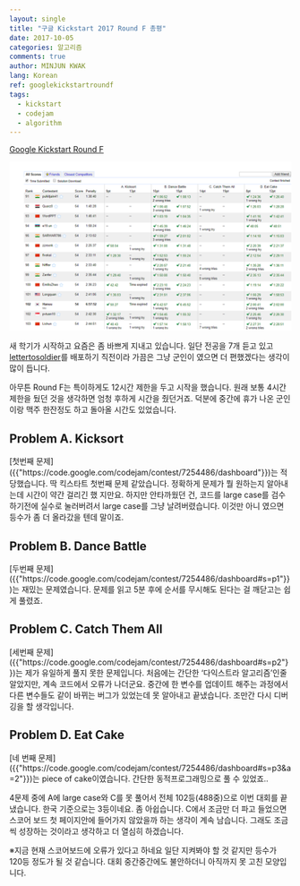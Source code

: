 ```yaml
---
layout: single
title: "구글 Kickstart 2017 Round F 총평"
date: 2017-10-05
categories: 알고리즘
comments: true
author: MINJUN KWAK
lang: Korean
ref: googlekickstartroundf
tags:
  - kickstart
  - codejam
  - algorithm
---
```


[Google Kickstart Round F]({{"https://code.google.com/codejam/contest/7254486/dashboard"}})  

<img src="/assets/images/kickstart_roundf_102.png">

새 학기가 시작하고 요즘은 좀 바쁘게 지내고 있습니다. 일단 전공을 7개 듣고 있고 [lettertosoldier]({{"https://minjunkwak.github.io/%EB%B8%94%EB%A1%9C%EA%B7%B8/Letter-to-Soldier-kor/"}})를 배포하기 직전이라 가끔은 그냥 군인이 였으면 더 편했겠다는 생각이 많이 듭니다.

아무튼 Round F는 특이하게도 12시간 제한을 두고 시작을 했습니다. 원래 보통 4시간 제한을 뒀던 것을 생각하면 엄청 후하게 시간을 줬던거죠. 덕분에 중간에 휴가 나온 군인이랑 맥주 한잔정도 하고 돌아올 시간도 있었습니다.
<h2>Problem A. Kicksort</h2>
[첫번째 문제]({{"https://code.google.com/codejam/contest/7254486/dashboard"}})는 적당했습니다. 딱 킥스타트 첫번째 문제 같았습니다. 정확하게 문제가 뭘 원하는지 알아내는데 시간이 약간 걸리긴 했 지만요.
하지만 안타까웠던 건, 코드를 large case를 검수하기전에 실수로 눌러버려서 large case를 그냥 날려버렸습니다. 이것만 아니 였으면 등수가 좀 더 올라갔을 텐데 말이죠.

<h2>Problem B. Dance Battle</h2>
[두번째 문제]({{"https://code.google.com/codejam/contest/7254486/dashboard#s=p1"}})는 재밌는 문제였습니다. 문제를 읽고 5분 후에 순서를 무시해도 된다는 걸 깨닫고는 쉽게 풀렸죠.

<h2>Problem C. Catch Them All</h2>
[세번째 문제]({{"https://code.google.com/codejam/contest/7254486/dashboard#s=p2"}})는 제가 유일하게 풀지 못한 문제입니다. 처음에는 간단한 ‘다익스트라 알고리즘’인줄 알았지만, 계속 코드에서 오류가 나더군요. 중간에 한 변수를 업데이트 해주는 과정에서 다른 변수들도 같이 바뀌는 버그가 있었는데 못 알아내고 끝냈습니다. 조만간 다시 디버깅을 할 생각입니다. 

<h2>Problem D. Eat Cake</h2>
[네 번째 문제]({{"https://code.google.com/codejam/contest/7254486/dashboard#s=p3&a=2"}})는 piece of cake이였습니다. 간단한 동적프로그래밍으로 풀 수 있었죠..

4문제 중에 A에 large case와 C를 못 풀어서 전체 102등(488중)으로 이번 대회를 끝냈습니다. 한국 기준으로는 3등이네요. 좀 아쉽습니다. C에서 조금만 더 파고 들었으면 스코어 보드 첫 페이지안에 들어가지 않았을까 하는 생각이 계속 남습니다. 그래도 조금씩 성장하는 것이라고 생각하고 더 열심히 하겠습니다. 

※지금 현재 스코어보드에 오류가 있다고 하네요 일단 지켜봐야 할 것 같지만 등수가 120등 정도가 될 것 같습니다. 대회 중간중간에도 불안하더니 아직까지 못 고친 모양입니다.

